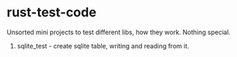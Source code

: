 # rust-test-code
Unsorted mini projects to test different libs, how they work. Nothing special.

<ol>
<li>sqlite_test - create sqlite table, writing and reading from it.</li>
</ol>
